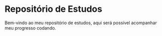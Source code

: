 # Repositório de Estudos

Bem-vindo ao meu repositório de estudos, aqui será possível acompanhar meu progresso codando.